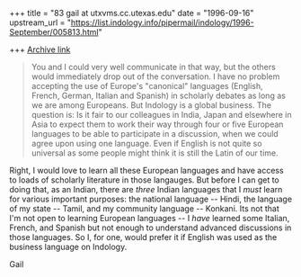 +++
title = "83 gail at utxvms.cc.utexas.edu"
date = "1996-09-16"
upstream_url = "https://list.indology.info/pipermail/indology/1996-September/005813.html"

+++
[Archive link](https://list.indology.info/pipermail/indology/1996-September/005813.html)

> You and I could very well communicate in that way, but the others would
> immediately drop out of the conversation. I have no problem accepting the
> use of Europe's "canonical" languages (English, French, German, Italian and
> Spanish) in scholarly debates as long as we are among Europeans. But
> Indology is a global business. The question is: Is it fair to our colleagues
> in India, Japan and elsewhere in Asia to expect them to work their way
> through four or five European languages to be able to participate in a
> discussion, when we could agree upon using one language. Even if English is
> not quite so universal as some people might think it is still the Latin of
> our time.

Right, I would love to learn all these European languages and have access
to loads of scholarly literature in those langauges. But before I can get
to doing that, as an Indian, there are *three* Indian languages that I
*must* learn for various important purposes: the national language --
Hindi, the language of my state -- Tamil, and my community language --
Konkani. Its not that I'm not open to learning European languages -- I
*have* learned some Italian, French, and Spanish but not enough to
understand advanced discussions in those languages. So I, for one, would
prefer it if English was used as the business language on Indology. 

Gail




